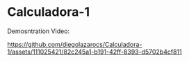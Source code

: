 # Calculadora-1

Demosntration Video:

https://github.com/diegolazarocs/Calculadora-1/assets/111025421/82c245a1-b191-42ff-8393-d5702b4cf811

